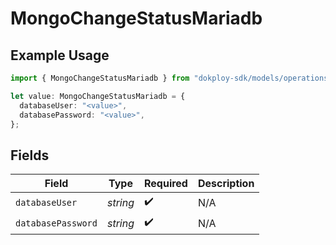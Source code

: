 # MongoChangeStatusMariadb

## Example Usage

```typescript
import { MongoChangeStatusMariadb } from "dokploy-sdk/models/operations";

let value: MongoChangeStatusMariadb = {
  databaseUser: "<value>",
  databasePassword: "<value>",
};
```

## Fields

| Field              | Type               | Required           | Description        |
| ------------------ | ------------------ | ------------------ | ------------------ |
| `databaseUser`     | *string*           | :heavy_check_mark: | N/A                |
| `databasePassword` | *string*           | :heavy_check_mark: | N/A                |